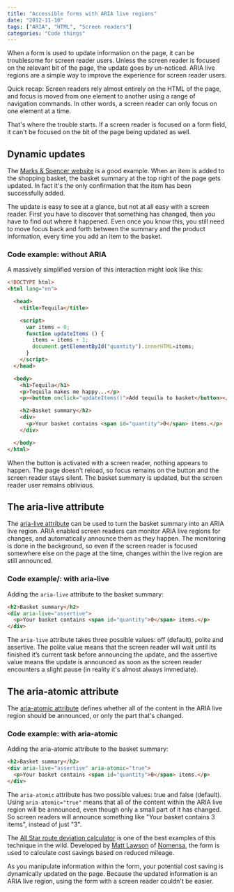```yaml
---
title: "Accessible forms with ARIA live regions"
date: "2012-11-10"
tags: ["ARIA", "HTML", "Screen readers"]
categories: "Code things"
---
```


When a form is used to update information on the page, it can be troublesome for screen reader users. Unless the screen reader is focused on the relevant bit of the page, the update goes by un-noticed. ARIA live regions are a simple way to improve the experience for screen reader users.

Quick recap: Screen readers rely almost entirely on the HTML of the page, and focus is moved from one element to another using a range of navigation commands. In other words, a screen reader can only focus on one element at a time.

That's where the trouble starts. If a screen reader is focused on a form field, it can't be focused on the bit of the page being updated as well.

## Dynamic updates

The [Marks & Spencer website](https://www.marksandspencer.co.uk/) is a good example. When an item is added to the shopping basket, the basket summary at the top right of the page gets updated. In fact it's the only confirmation that the item has been successfully added.

The update is easy to see at a glance, but not at all easy with a screen reader. First you have to discover that something has changed, then you have to find out where it happened. Even once you know this, you still need to move focus back and forth between the summary and the product information, every time you add an item to the basket.

### Code example: without ARIA

A massively simplified version of this interaction might look like this:

```html
<!DOCTYPE html>
<html lang="en">

  <head>
    <title>Tequila</title>

    <script>
      var items = 0;
      function updateItems () {
        items = items + 1;
        document.getElementById("quantity").innerHTML=items;
      }
    </script>
  </head>

  <body>
    <h1>Tequila</h1>
    <p>Tequila makes me happy...</p>
    <p><button onclick="updateItems()">Add tequila to basket</button></p>

    <h2>Basket summary</h2>
    <div>
      <p>Your basket contains <span id="quantity">0</span> items.</p>
    </div>

  </body>
</html>
```

When the button is activated with a screen reader, nothing appears to happen. The page doesn't reload, so focus remains on the button and the screen reader stays silent. The basket summary is updated, but the screen reader user remains oblivious.

## The aria-live attribute

The [aria-live attribute](https://www.w3.org/WAI/PF/aria/states_and_properties#aria-live) can be used to turn the basket summary into an ARIA live region. ARIA enabled screen readers can monitor ARIA live regions for changes, and automatically announce them as they happen. The monitoring is done in the background, so even if the screen reader is focused somewhere else on the page at the time, changes within the live region are still announced.

### Code example/: with aria-live

Adding the `aria-live` attribute to the basket summary:

```html
<h2>Basket summary</h2>
<div aria-live="assertive">
  <p>Your basket contains <span id="quantity">0</span> items.</p>
</div>
```

The `aria-live` attribute takes three possible values: off (default), polite and assertive. The polite value means that the screen reader will wait until its finished it’s current task before announcing the update, and the assertive value means the update is announced as soon as the screen reader encounters a slight pause (in reality it's almost always immediate).

## The aria-atomic attribute

The [aria-atomic attribute](https://www.w3.org/WAI/PF/aria/states_and_properties#aria-atomic) defines whether all of the content in the ARIA live region should be announced, or only the part that's changed.

### Code example: with aria-atomic

Adding the aria-atomic attribute to the basket summary:

```html
<h2>Basket summary</h2>
<div aria-live="assertive" aria-atomic="true">
  <p>Your basket contains <span id="quantity">0</span> items.</p>
</div>
```

The `aria-atomic` attribute has two possible values: true and false (default). Using `aria-atomic="true"` means that all of the content within the ARIA live region will be announced, even though only a small part of it has changed. So screen readers will announce something like "Your basket contains 3 items", instead of just "3".

The [All Star route deviation calculator](https://www.allstarcard.co.uk/calculators/route-deviation) is one of the best examples of this technique in the wild. Developed by [Matt Lawson](http:www.twitter.com/lawlesscreation) of [Nomensa](https://www.nomensa.com), the form is used to calculate cost savings based on reduced mileage.

As you manipulate information within the form, your potential cost saving is dynamically updated on the page. Because the updated information is an ARIA live region, using the form with a screen reader couldn't be easier.
